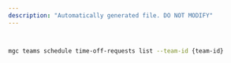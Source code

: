 ```yaml
---
description: "Automatically generated file. DO NOT MODIFY"
---
```


```bash


mgc teams schedule time-off-requests list --team-id {team-id}

```